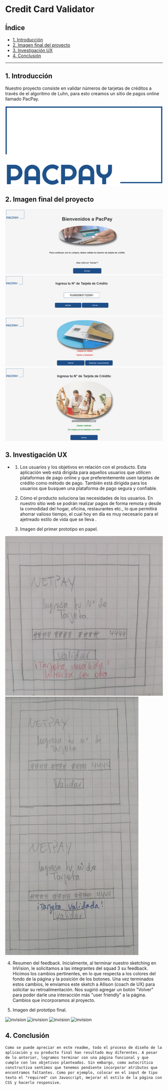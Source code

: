 # Credit Card Validator

## Índice

* [1. Introducción](#1-introducción)
* [2. Imagen final del proyecto](#2-resumen-del-proyecto)
* [3. Investigación UX](#3-objetivos-de-aprendizaje)
* [4. Conclusión](#4-consideraciones-generales)

***

## 1. Introducción

Nuestro proyecto consiste en validar números de tarjetas de créditos a través de el
algoritmo de Luhn, para esto creamos un sitio de pagos online llamado PacPay.

![logo PacPay](src/Images/LogoPacpay.png) 

## 2. Imagen final del proyecto

![Final](src/Images/imgFinal.png)
![Final2](src/Images/imgFinal2.png)
![Final3](src/Images/imgFinal3.png)
![Final4](src/Images/imgFinal4.png)

## 3. Investigación UX
* 
  1. Los usuarios y los objetivos en relación con el producto.
    Esta aplicación web está dirigida para aquellos usuarios que utilicen plataformas de pago online y que preferentemente usen tarjetas de crédito como método de pago. También está dirigida para los usuarios que busquen una plataforma de pago segura y confiable.

  2. Cómo el producto soluciona las necesidades de los usuarios.
    En nuestro sitio web se podrán realizar pagos de forma remota y desde la comodidad del hogar, oficina, restaurantes etc., lo que permitirá ahorrar valioso tiempo, el cual hoy en día es muy necesario para el ajetreado estilo de vida que se lleva .

  3. Imagen del primer prototipo en papel.

![papel](src/Images/readme_prototipo.png)
![papel](src/Images/readme_prototipo2.png)

  4. Resumen del feedback.
    Inicialmente, al terminar nuestro sketching en InVision, le solicitamos a las integrantes del squad 3 su feedback. Hicimos los cambios pertinentes, en lo que respecta a los colores del fondo de la página y la posición de los botones. Una vez terminados estos cambios, le enviamos este sketch a Allison (coach de UX) para solicitar su retroalimentación. Nos sugirió agregar un botón "Volver" para poder darle una interacción más "user friendly" a la página. Cambios que incorporamos al proyecto.
 
  5. Imagen del prototipo final.

  ![invision](src/Images/readme_invision1.png)
  ![invision](src/Images/readme_invision2.png)
  ![invision](src/Images/readme_invision3.png)
  ![invision](src/Images/readme_invision4.png)
  
  ## 4. Conclusión
    Como se puede apreciar en este readme, todo el proceso de diseño de la aplicación y su producto final han resultado muy diferentes. A pesar de lo anterior, logramos terminar con una página funcional y que cumple con los objetivos planteados. Sin embargo, como autocrítica constructiva sentimos que tenemos pendiente incorporar atributos que encontramos faltantes. Como por ejemplo, colocar en el input de tipo texto el "required" con Javascript, mejorar el estilo de la página con CSS y hacerlo responsive.
